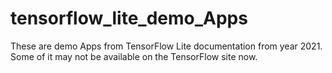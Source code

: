 # tensorflow_lite_demo_Apps
These are demo Apps from TensorFlow Lite documentation from year 2021. Some of it may not be available on the TensorFlow site now.
